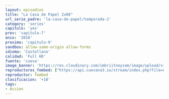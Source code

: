 ```yaml
---
layout: episodios
title: "La Casa de Papel 2x08"
url_serie_padre: 'la-casa-de-papel/temporada-2'
category: 'series'
capitulo: 'yes'
prev: 'capitulo-7'
anio: '2018'
proximo: 'capitulo-9'
sandbox: allow-same-origin allow-forms
idioma: 'Castellano'
calidad: 'Full HD'
fuente: 'cueva'
image_banner: 'https://res.cloudinary.com/imbriitneysam/image/upload/v1546638641/casa-2-banner-min.jpg'
reproductores_fembed: ["https://api.cuevana3.io/stream/index.php?file=ek5lbm9xYWNrS0xYMTZLa2xNbkdvY3ZTb3BtZng4TGp6ZFpobGFMUGtPSFQxYWFYWU1QUDFORGNwcVpnbEplc2xaTnJZSlRTMGViVTBxZGdsdEhPb3RqWGFXWnBtcFNsbHNKMmM0YTJ3THVvd29aaVpjR21vNXpDaFhlSndaYWgwZE5uVmFuRHpkekkwbmVYcHNiR3JaV1lhMlZwbTVxbm5abHlvcUxWMWRMWTNLT1hjTlhHNWMzSQ","Castellano","https://jplayer.club/v/4mgy3fzlqpx3mjy","Castellano","https://www.seriemega.site/v/lyg7lcnddr6wjl6","Subtitulado"]
reproductor: fembed
clasificacion: '+10'
tags:
- Accion
---
```












